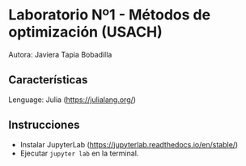 # Laboratorio Nº1 - Métodos de optimización (USACH)

Autora: Javiera Tapia Bobadilla

## Características
Lenguage: Julia (https://julialang.org/)

## Instrucciones

- Instalar JupyterLab (https://jupyterlab.readthedocs.io/en/stable/)
- Ejecutar `jupyter lab` en la terminal.
